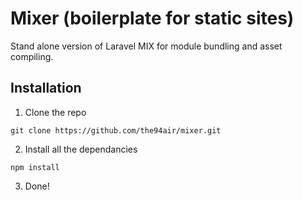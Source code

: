 # Mixer (boilerplate for static sites)
Stand alone version of Laravel MIX for module bundling and asset compiling.

## Installation
1. Clone the repo
```
git clone https://github.com/the94air/mixer.git
```
2. Install all the dependancies
```
npm install
```
3. Done!
